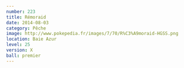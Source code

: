 ```yaml
---
number: 223
title: Rémoraid
date: 2014-08-03
category: Pêche
image: http://www.pokepedia.fr/images/7/70/R%C3%A9moraid-HGSS.png
location: Baie Azur
level: 25
version: X
ball: premier
---
```

